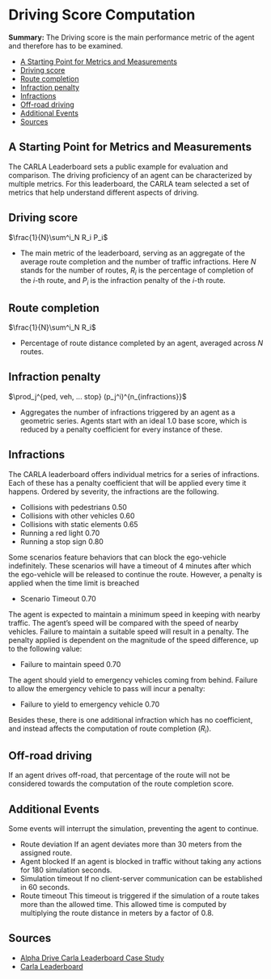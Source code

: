 # Driving Score Computation

**Summary:** The Driving score is the main performance metric of the agent and therefore has to be examined.

- [A Starting Point for Metrics and Measurements](#a-starting-point-for-metrics-and-measurements)
- [Driving score](#driving-score)
- [Route completion](#route-completion)
- [Infraction penalty](#infraction-penalty)
- [Infractions](#infractions)
- [Off-road driving](#off-road-driving)
- [Additional Events](#additional-events)
- [Sources](#sources)

## A Starting Point for Metrics and Measurements

The CARLA Leaderboard sets a public example for evaluation and comparison.
The driving proficiency of an agent can be characterized by multiple metrics. For this leaderboard, the CARLA team selected a set of metrics that help understand different aspects of driving.

## Driving score

$\frac{1}{N}\sum^i_N R_i P_i$

- The main metric of the leaderboard, serving as an aggregate of the average route completion and the number of traffic infractions. Here $N$ stands for the number of routes, $R_i$ is the percentage of completion of the $i$-th route, and $P_i$ is the infraction penalty of the $i$-th route.

## Route completion

$\frac{1}{N}\sum^i_N R_i$

- Percentage of route distance completed by an agent, averaged across $N$ routes.

## Infraction penalty

$\prod_j^{ped, veh, ... stop} (p_j^i)^{n_{infractions}}$

- Aggregates the number of infractions triggered by an agent as a geometric series. Agents start with an ideal 1.0 base score, which is reduced by a penalty coefficient for every instance of these.

## Infractions

The CARLA leaderboard offers individual metrics for a series of infractions. Each of these has a penalty coefficient that will be applied every time it happens. Ordered by severity, the infractions are the following.

- Collisions with pedestrians $0.50$
- Collisions with other vehicles $0.60$
- Collisions with static elements $0.65$
- Running a red light $0.70$
- Running a stop sign $0.80$

Some scenarios feature behaviors that can block the ego-vehicle indefinitely. These scenarios will have a timeout of 4 minutes after which the ego-vehicle will be released to continue the route. However, a penalty is applied when the time limit is breached

- Scenario Timeout $0.70$

The agent is expected to maintain a minimum speed in keeping with nearby traffic. The agent’s speed will be compared with the speed of nearby vehicles. Failure to maintain a suitable speed will result in a penalty.
The penalty applied is dependent on the magnitude of the speed difference, up to the following value:

- Failure to maintain speed $0.70$

The agent should yield to emergency vehicles coming from behind. Failure to allow the emergency vehicle to pass will incur a penalty:

- Failure to yield to emergency vehicle $0.70$

Besides these, there is one additional infraction which has no coefficient, and instead affects the computation of route completion $(R_i)$.

## Off-road driving

If an agent drives off-road, that percentage of the route will not be considered towards the computation of the route completion score.

## Additional Events

Some events will interrupt the simulation, preventing the agent to continue.

- Route deviation
If an agent deviates more than $30$ meters from the assigned route.
- Agent blocked
If an agent is blocked in traffic without taking any actions for $180$ simulation seconds.
- Simulation timeout
If no client-server communication can be established in $60$ seconds.
- Route timeout
This timeout is triggered if the simulation of a route takes more than the allowed time. This allowed time is computed by multiplying the route distance in meters by a factor of $0.8$.

## Sources

- [Alpha Drive Carla Leaderboard Case Study](https://alphadrive.ai/industries/automotive/carla-leaderboard-case-study/)
- [Carla Leaderboard](https://leaderboard.carla.org/)
